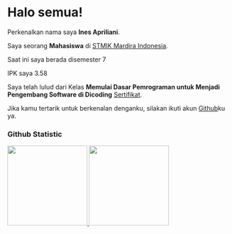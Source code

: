 # Halo semua! 

Perkenalkan nama saya **Ines Apriliani**.<br>

Saya seorang **Mahasiswa** di [STMIK Mardira Indonesia](https://stmik-mi.ac.id/).<br>

Saat ini saya berada disemester 7<br>

IPK saya 3.58

Saya telah lulud dari Kelas **Memulai Dasar Pemrograman untuk Menjadi Pengembang Software di Dicoding** [Sertifikat](https://www.dicoding.com/certificates/07Z60ND9MZQR).<br>

Jika kamu tertarik untuk berkenalan denganku, silakan ikuti akun [Github](https://github.com/inesaprl)ku ya.

### Github Statistic
<p align="left">
<a href="https://github.com/inesaprl">
  <img height="180em" src="https://github-readme-stats-eight-theta.vercel.app/api?username=penuliscode&show_icons=true&theme=algolia&include_all_commits=true&count_private=true"/>
  <img height="180em" src="https://github-readme-stats-eight-theta.vercel.app/api/top-langs/?username=penuliscode&layout=compact&theme=algolia"/>
</a>
</p>
